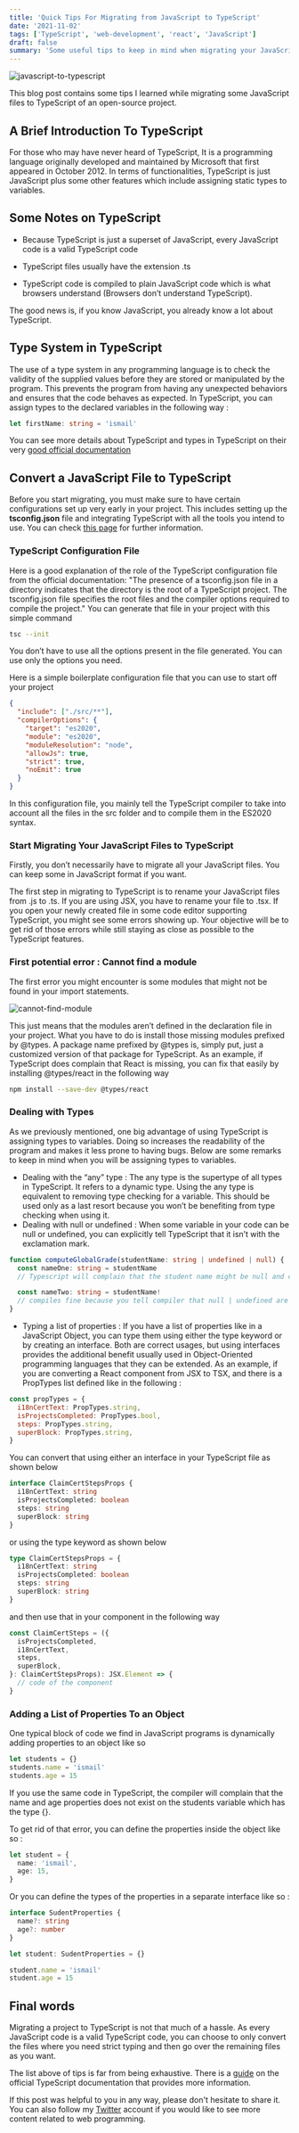 ```yaml
---
title: 'Quick Tips For Migrating from JavaScript to TypeScript'
date: '2021-11-02'
tags: ['TypeScript', 'web-development', 'react', 'JavaScript']
draft: false
summary: 'Some useful tips to keep in mind when migrating your JavaScript project to TypeScript'
---
```


![javascript-to-typescript](/static/images/javascript-to-typescript.png)

This blog post contains some tips I learned while migrating some JavaScript files to TypeScript of an open-source project.

## A Brief Introduction To TypeScript

For those who may have never heard of TypeScript, It is a programming language originally developed and maintained by Microsoft that first appeared in October 2012.
In terms of functionalities, TypeScript is just JavaScript plus some other features which include assigning static types to variables.

## Some Notes on TypeScript

- Because TypeScript is just a superset of JavaScript, every JavaScript code is a valid TypeScript code

- TypeScript files usually have the extension .ts

- TypeScript code is compiled to plain JavaScript code which is what browsers understand (Browsers don’t understand TypeScript).

The good news is, if you know JavaScript, you already know a lot about TypeScript.

## Type System in TypeScript

The use of a type system in any programming language is to check the validity of the supplied values before they are stored or manipulated by the program.
This prevents the program from having any unexpected behaviors and ensures that the code behaves as expected.
In TypeScript, you can assign types to the declared variables in the following way :

```typescript
let firstName: string = 'ismail'
```

You can see more details about TypeScript and types in TypeScript on their very [good official documentation](https://www.typescriptlang.org/docs/)

## Convert a JavaScript File to TypeScript

Before you start migrating, you must make sure to have certain configurations set up very early in your project.
This includes setting up the **tsconfig.json** file and integrating TypeScript with all the tools you intend to use. You can check [this page](https://www.typescriptlang.org/docs/handbook/migrating-from-javascript.html#writing-a-configuration-file) for further information.

### TypeScript Configuration File

Here is a good explanation of the role of the TypeScript configuration file from the official documentation:
"The presence of a tsconfig.json file in a directory indicates that the directory is the root of a TypeScript project. The tsconfig.json file specifies the root files and the compiler options required to compile the project."
You can generate that file in your project with this simple command

```bash
tsc --init
```

You don’t have to use all the options present in the file generated. You can use only the options you need.

Here is a simple boilerplate configuration file that you can use to start off your project

```json
{
  "include": ["./src/**"],
  "compilerOptions": {
    "target": "es2020",
    "module": "es2020",
    "moduleResolution": "node",
    "allowJs": true,
    "strict": true,
    "noEmit": true
  }
}
```

In this configuration file, you mainly tell the TypeScript compiler to take into account all the files in the src folder and to compile them in the ES2020 syntax.

### Start Migrating Your JavaScript Files to TypeScript

Firstly, you don’t necessarily have to migrate all your JavaScript files. You can keep some in JavaScript format if you want.

The first step in migrating to TypeScript is to rename your JavaScript files from .js to .ts. If you are using JSX, you have to rename your file to .tsx. If you open your newly created file in some code editor supporting TypeScript, you might see some errors showing up.
Your objective will be to get rid of those errors while still staying as close as possible to the TypeScript features.

### First potential error : Cannot find a module

The first error you might encounter is some modules that might not be found in your import statements.

![cannot-find-module](/static/images/cannot-find-module.png)

This just means that the modules aren’t defined in the declaration file in your project.
What you have to do is install those missing modules prefixed by @types.
A package name prefixed by @types is, simply put, just a customized version of that package for TypeScript.
As an example, if TypeScript does complain that React is missing, you can fix that easily by installing @types/react in the following way

```bash
npm install --save-dev @types/react
```

### Dealing with Types

As we previously mentioned, one big advantage of using TypeScript is assigning types to variables. Doing so increases the readability of the program and makes it less prone to having bugs. Below are some remarks to keep in mind when you will be assigning types to variables.

- Dealing with the “any” type : The any type is the supertype of all types in TypeScript. It refers to a dynamic type. Using the any type is equivalent to removing type checking for a variable. This should be used only as a last resort because you won’t be benefiting from type checking when using it.
- Dealing with null or undefined : When some variable in your code can be null or undefined, you can explicitly tell TypeScript that it isn’t with the exclamation mark.

```typescript
function computeGlobalGrade(studentName: string | undefined | null) {
  const nameOne: string = studentName
  // Typescript will complain that the student name might be null and cannot be assigned to a string

  const nameTwo: string = studentName!
  // compiles fine because you tell compiler that null | undefined are excluded
}
```

- Typing a list of properties : If you have a list of properties like in a JavaScript Object, you can type them using either the type keyword or by creating an interface. Both are correct usages, but using interfaces provides the additional benefit usually used in Object-Oriented programming languages that they can be extended.
  As an example, if you are converting a React component from JSX to TSX, and there is a PropTypes list defined like in the following :

```javascript
const propTypes = {
  i18nCertText: PropTypes.string,
  isProjectsCompleted: PropTypes.bool,
  steps: PropTypes.string,
  superBlock: PropTypes.string,
}
```

You can convert that using either an interface in your TypeScript file as shown below

```typescript
interface ClaimCertStepsProps {
  i18nCertText: string
  isProjectsCompleted: boolean
  steps: string
  superBlock: string
}
```

or using the type keyword as shown below

```typescript
type ClaimCertStepsProps = {
  i18nCertText: string
  isProjectsCompleted: boolean
  steps: string
  superBlock: string
}
```

and then use that in your component in the following way

```typescript
const ClaimCertSteps = ({
  isProjectsCompleted,
  i18nCertText,
  steps,
  superBlock,
}: ClaimCertStepsProps): JSX.Element => {
  // code of the component
}
```

### Adding a List of Properties To an Object

One typical block of code we find in JavaScript programs is dynamically adding properties to an object like so

```javascript
let students = {}
students.name = 'ismail'
students.age = 15
```

If you use the same code in TypeScript, the compiler will complain that the name and age properties does not exist on the students variable which has the type {}.

To get rid of that error, you can define the properties inside the object like so :

```typescript
let student = {
  name: 'ismail',
  age: 15,
}
```

Or you can define the types of the properties in a separate interface like so :

```typescript
interface SudentProperties {
  name?: string
  age?: number
}

let student: SudentProperties = {}

student.name = 'ismail'
student.age = 15
```

## Final words

Migrating a project to TypeScript is not that much of a hassle. As every JavaScript code is a valid TypeScript code, you can choose to only convert the files where you need strict typing and then go over the remaining files as you want.

The list above of tips is far from being exhaustive. There is a [guide](https://www.typescriptlang.org/docs/handbook/migrating-from-javascript.html) on the official TypeScript documentation that provides more information.

If this post was helpful to you in any way, please don't hesitate to share it. You can also follow my [Twitter](https://twitter.com/ismailtlem) account if you would like to see more content related to web programming.
